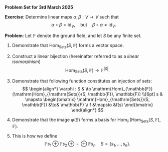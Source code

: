 **Problem Set for 3rd March 2025**

**Exercise**: Determine linear maps $\alpha, \beta : V \to V$ such that
$$
\alpha \circ \beta = \mathrm{id}_V,\quad \text{but}\quad \beta \circ \alpha \neq \mathrm{id}_V.
$$

**Problem**: Let $\mathbb{F}$ denote the ground field, and let $S$ be any finite set.

1. Demonstrate that $\mathrm{Hom}_{\mathrm{Sets}}(S, \mathbb{F})$ forms a vector space.
2. Construct a linear bijection (hereinafter referred to as a *linear isomorphism*)
    $$
    \mathrm{Hom}_{\mathrm{Sets}}(S, \mathbb{F}) \to \mathbb{F}^{|S|}.
    $$
3. Demonstrate that following function constitutes an injection of sets:
$$
\begin{align*}
\varphi : S & \to \mathrm{Hom}_{\mathbb{F}}(\mathrm{Hom}_{\mathrm{Sets}}(S, \mathbb{F}), \mathbb{F}) \\[6pt]
s & \mapsto \begin{bmatrix}
\mathrm{Hom}_{\mathrm{Sets}}(S, \mathbb{F}) &\to& \mathbb{F} \\
f &\mapsto &f(s)
\end{bmatrix}
\end{align*}
$$
4. Demonstrate that the image $\varphi (S)$ forms a basis for $\mathrm{Hom}_{\mathbb{F}}(\mathrm{Hom}_{\mathrm{Sets}}(S, \mathbb{F}), \mathbb{F})$. 

5. This is how we define
   $$
   \mathbb Fs_1 \oplus \mathbb Fs_2\oplus \cdots \oplus \mathbb F s_n\quad S = \{s_1,\ldots, s_n\}. 
   $$
